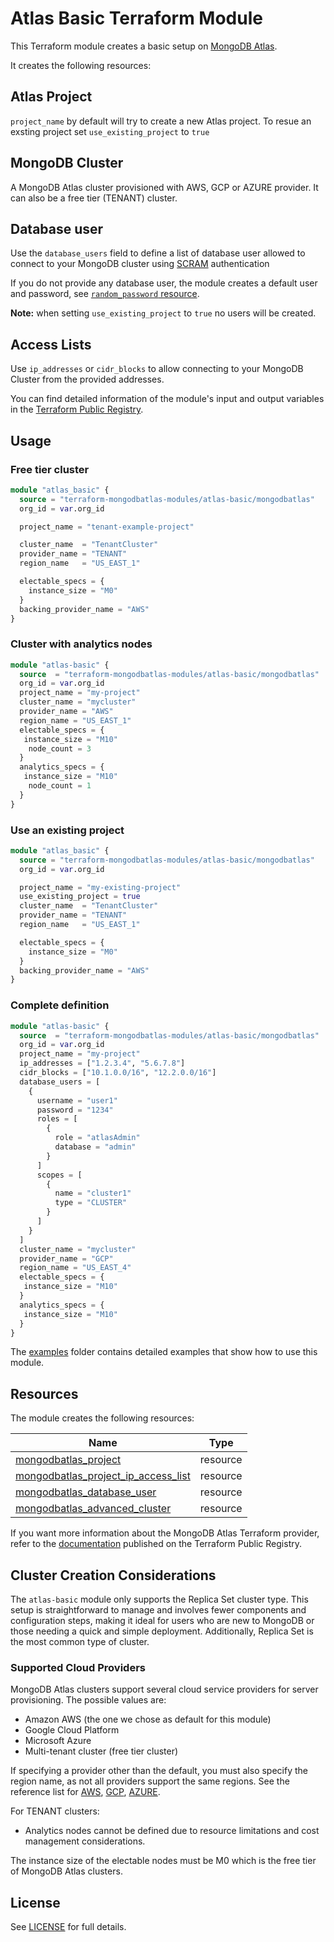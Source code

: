 # Atlas Basic Terraform Module

This Terraform module creates a basic setup on [MongoDB Atlas](https://www.mongodb.com/products/platform/atlas-database).

It creates the following resources:

## Atlas Project

`project_name` by default will try to create a new Atlas project. To resue an exsting project set `use_existing_project` to `true`

## MongoDB Cluster

A MongoDB Atlas cluster provisioned with AWS, GCP or AZURE provider. It can also be a free tier (TENANT) cluster.

## Database user

Use the `database_users` field to define a list of database user allowed to connect to your MongoDB cluster using [SCRAM](https://www.mongodb.com/docs/manual/core/security-scram/) authentication

If you do not provide any database user, the module creates a default user and password, see [`random_password` resource](https://registry.terraform.io/providers/hashicorp/random/latest/docs/resources/password).

**Note:** when setting `use_existing_project` to `true` no users will be created.

## Access Lists

Use `ip_addresses` or `cidr_blocks` to allow connecting to your MongoDB Cluster from the provided addresses.

You can find detailed information of the module's input and output variables in the [Terraform Public Registry](https://registry.terraform.io/modules/terraform-mongodbatlas-modules/atlas-basic/mongodbatlas/latest).

## Usage

### Free tier cluster

```terraform
module "atlas_basic" {
  source = "terraform-mongodbatlas-modules/atlas-basic/mongodbatlas"
  org_id = var.org_id

  project_name = "tenant-example-project"

  cluster_name  = "TenantCluster"
  provider_name = "TENANT"
  region_name   = "US_EAST_1"

  electable_specs = {
    instance_size = "M0"
  }
  backing_provider_name = "AWS"
}
```

### Cluster with analytics nodes

```terraform
module "atlas-basic" {
  source  = "terraform-mongodbatlas-modules/atlas-basic/mongodbatlas"
  org_id = var.org_id
  project_name = "my-project"
  cluster_name = "mycluster"
  provider_name = "AWS"
  region_name = "US_EAST_1"
  electable_specs = {
   instance_size = "M10"
    node_count = 3
  }
  analytics_specs = {
   instance_size = "M10"
    node_count = 1
  }
}
```

### Use an existing project

```terraform
module "atlas_basic" {
  source = "terraform-mongodbatlas-modules/atlas-basic/mongodbatlas"
  org_id = var.org_id

  project_name = "my-existing-project"
  use_existing_project = true
  cluster_name  = "TenantCluster"
  provider_name = "TENANT"
  region_name   = "US_EAST_1"

  electable_specs = {
    instance_size = "M0"
  }
  backing_provider_name = "AWS"
}
```

### Complete definition

```terraform
module "atlas-basic" {
  source  = "terraform-mongodbatlas-modules/atlas-basic/mongodbatlas"
  org_id = var.org_id
  project_name = "my-project"
  ip_addresses = ["1.2.3.4", "5.6.7.8"]
  cidr_blocks = ["10.1.0.0/16", "12.2.0.0/16"]
  database_users = [
    {
      username = "user1"
      password = "1234"
      roles = [
        {
          role = "atlasAdmin"
          database = "admin"
        }
      ]
      scopes = [
        {
          name = "cluster1"
          type = "CLUSTER"
        }
      ]
    }
  ]
  cluster_name = "mycluster"
  provider_name = "GCP"
  region_name = "US_EAST_4"
  electable_specs = {
   instance_size = "M10"
  }
  analytics_specs = {
   instance_size = "M10"
  }
}
```



The [examples](https://github.com/terraform-mongodbatlas-modules/terraform-mongodbatlas-atlas-basic/tree/main/examples) folder contains detailed examples that show how to use this module.

## Resources

The module creates the following resources:

| Name | Type |
|------|------|
| [mongodbatlas_project](https://registry.terraform.io/providers/mongodb/mongodbatlas/latest/docs/resources/project) | resource |
| [mongodbatlas_project_ip_access_list](https://registry.terraform.io/providers/mongodb/mongodbatlas/latest/docs/resources/project_ip_access_list) | resource |
| [mongodbatlas_database_user](https://registry.terraform.io/providers/mongodb/mongodbatlas/latest/docs/resources/database_user) | resource |
| [mongodbatlas_advanced_cluster](https://registry.terraform.io/providers/mongodb/mongodbatlas/latest/docs/resources/advanced_cluster) | resource |

If you want more information about the MongoDB Atlas Terraform provider, refer to the [documentation](https://registry.terraform.io/providers/mongodb/mongodbatlas/latest/docs) published on the Terraform Public Registry.

## Cluster Creation Considerations

The `atlas-basic` module only supports the Replica Set cluster type. This setup is straightforward to manage and involves fewer components and configuration steps, making it ideal for users who are new to MongoDB or those needing a quick and simple deployment. Additionally, Replica Set is the most common type of cluster.

### Supported Cloud Providers

MongoDB Atlas clusters support several cloud service providers for server provisioning. The possible values are:

- Amazon AWS (the one we chose as default for this module)
- Google Cloud Platform
- Microsoft Azure
- Multi-tenant cluster (free tier cluster)

If specifying a provider other than the default, you must also specify the region name, as not all providers support the same regions. See the reference list for [AWS](https://www.mongodb.com/docs/atlas/reference/amazon-aws/), [GCP](https://www.mongodb.com/docs/atlas/reference/google-gcp/), [AZURE](https://www.mongodb.com/docs/atlas/reference/microsoft-azure/).

For TENANT clusters:

- Analytics nodes cannot be defined due to resource limitations and cost management considerations.

The instance size of the electable nodes must be M0 which is the free tier of MongoDB Atlas clusters.

## License

See [LICENSE](https://github.com/terraform-mongodbatlas-modules/terraform-mongodbatlas-atlas-basic/blob/main/LICENSE) for full details.
